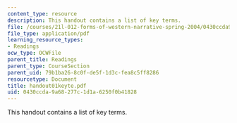 ```yaml
---
content_type: resource
description: This handout contains a list of key terms.
file: /courses/21l-012-forms-of-western-narrative-spring-2004/0430ccda9a68277c1d1a6250f0b41828_handout01keyte.pdf
file_type: application/pdf
learning_resource_types:
- Readings
ocw_type: OCWFile
parent_title: Readings
parent_type: CourseSection
parent_uid: 79b1ba26-8c0f-de5f-1d3c-fea8c5ff8286
resourcetype: Document
title: handout01keyte.pdf
uid: 0430ccda-9a68-277c-1d1a-6250f0b41828
---
```

This handout contains a list of key terms.